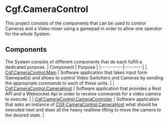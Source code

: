 # Cgf.CameraControl

This project consists of the components that can be used to control Cameras and a Video mixer using a gamepad in order to allow one operator for the whole System.

## Components

The System consists of different components that do each fulfill a dedicated purpose.
| Component | Purpose |
|-----------|---------|
| [Cgf.CameraControl.Main](Cgf.CameraControl.Main) | Software application that takes input form Gamepad(s) and allows to control Video Switchers and Cameras by sending the appropriate commands to each of these units. |
| [Cgf.CameraControl.CameraHost](Cgf.CameraControl.CameraHost) | Software application that provides a Rest API and a Websocket Api in order to receive commands for a video camera to execute. |
| [Cgf.CameraControl.CameraController](Cgf.CameraControl.CameraController) | Software application that asks an instance of [CGF.CameraControl.CameraHost](CGF.CameraControl.CameraHost) what should be executed next and does all the heavy realtime lifting to move the camera to the desired state. |
